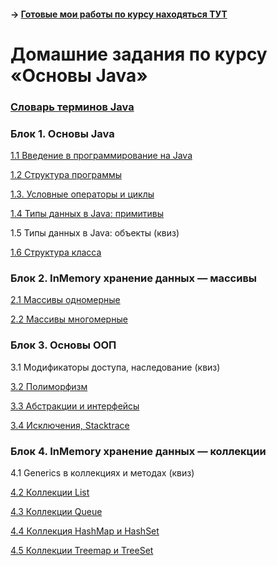  #### → [Готовые мои работы по курсу находяться ТУТ](https://github.com/Maxim-Wilhelm/JAVA_Developer_Training)

# Домашние задания по курсу «Основы Java»

### [Словарь терминов Java](./java_glossary.md/)

### Блок 1. Основы Java

[1.1 Введение в программирование на Java](introduction)

[1.2	Структура программы](program-structure)

[1.3.   Условные операторы и циклы](conditional-statements-cycles)

[1.4	Типы данных в Java: примитивы](primitive-types)

1.5	Типы данных в Java: объекты (квиз)

[1.6	Структура класса](class-structure)


### Блок 2. InMemory хранение данных — массивы

[2.1	Массивы одномерные](one-dimensional-array)

[2.2	Массивы многомерные](multidimensional-array)


### Блок 3. Основы ООП

3.1	Модификаторы доступа, наследование (квиз)	

[3.2	Полиморфизм](polymorphism)

[3.3	Абстракции и интерфейсы](abstractions-interfaces)

[3.4  Исключения, Stacktrace](exceptions)


### Блок 4. InMemory хранение данных — коллекции

4.1 Generics в коллекциях и методах (квиз)

[4.2	Коллекции List](list)

[4.3	Коллекции Queue](queue)

[4.4	Коллекция HashMap и HashSet](hash-collections)

[4.5	Коллекции Treemap и TreeSet](tree-collections)
